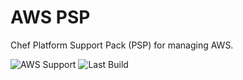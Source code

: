 # AWS PSP

Chef Platform Support Pack (PSP) for managing AWS.

![AWS Support](https://img.shields.io/badge/AWS%20Resources-538-orange)
![Last Build](https://img.shields.io/badge/Last%20build-20220905-grey)
